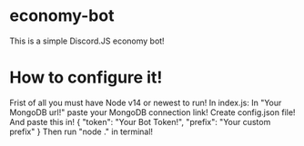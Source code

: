 # economy-bot
This is a simple Discord.JS economy bot!
# How to configure it!
Frist of all you must have Node v14 or newest to run!
In index.js:
In "Your MongoDB url!" paste your MongoDB connection link!
Create config.json file!
And paste this in!
{
    "token": "Your Bot Token!",
    "prefix": "Your custom prefix"
}
Then run "node ." in terminal!
